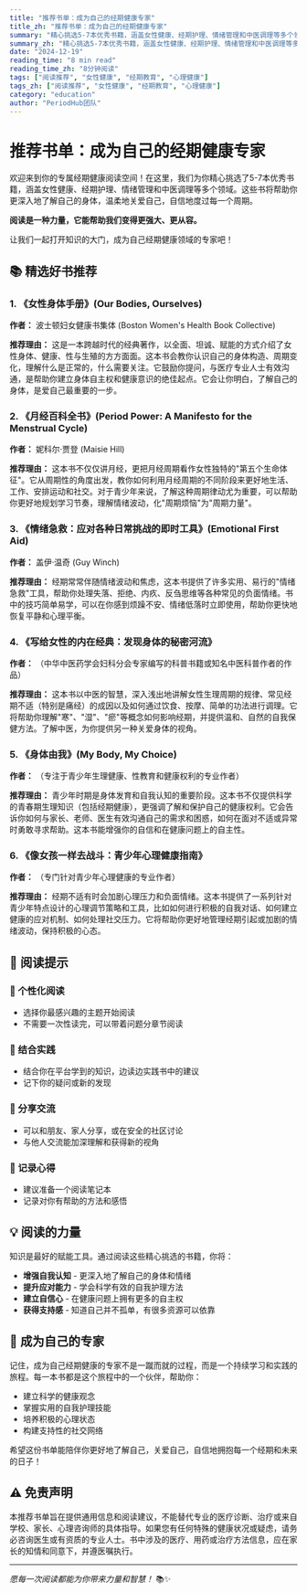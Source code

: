 ```yaml
---
title: "推荐书单：成为自己的经期健康专家"
title_zh: "推荐书单：成为自己的经期健康专家"
summary: "精心挑选5-7本优秀书籍，涵盖女性健康、经期护理、情绪管理和中医调理等多个领域，帮助你更深入地了解自己的身体，温柔地关爱自己。"
summary_zh: "精心挑选5-7本优秀书籍，涵盖女性健康、经期护理、情绪管理和中医调理等多个领域，帮助你更深入地了解自己的身体，温柔地关爱自己。"
date: "2024-12-19"
reading_time: "8 min read"
reading_time_zh: "8分钟阅读"
tags: ["阅读推荐", "女性健康", "经期教育", "心理健康"]
tags_zh: ["阅读推荐", "女性健康", "经期教育", "心理健康"]
category: "education"
author: "PeriodHub团队"
---
```


# 推荐书单：成为自己的经期健康专家

欢迎来到你的专属经期健康阅读空间！在这里，我们为你精心挑选了5-7本优秀书籍，涵盖女性健康、经期护理、情绪管理和中医调理等多个领域。这些书将帮助你更深入地了解自己的身体，温柔地关爱自己，自信地度过每一个周期。

**阅读是一种力量，它能帮助我们变得更强大、更从容。**

让我们一起打开知识的大门，成为自己经期健康领域的专家吧！

## 📚 精选好书推荐

### 1. 《女性身体手册》(Our Bodies, Ourselves)

**作者：** 波士顿妇女健康书集体 (Boston Women's Health Book Collective)

**推荐理由：** 
这是一本跨越时代的经典著作，以全面、坦诚、赋能的方式介绍了女性身体、健康、性与生殖的方方面面。这本书会教你认识自己的身体构造、周期变化，理解什么是正常的，什么需要关注。它鼓励你提问，与医疗专业人士有效沟通，是帮助你建立身体自主权和健康意识的绝佳起点。它会让你明白，了解自己的身体，是爱自己最重要的一步。

### 2. 《月经百科全书》(Period Power: A Manifesto for the Menstrual Cycle)

**作者：** 妮科尔·贾登 (Maisie Hill)

**推荐理由：** 
这本书不仅仅讲月经，更把月经周期看作女性独特的"第五个生命体征"。它从周期性的角度出发，教你如何利用月经周期的不同阶段来更好地生活、工作、安排运动和社交。对于青少年来说，了解这种周期律动尤为重要，可以帮助你更好地规划学习节奏，理解情绪波动，化"周期烦恼"为"周期力量"。

### 3. 《情绪急救：应对各种日常挑战的即时工具》(Emotional First Aid)

**作者：** 盖伊·温奇 (Guy Winch)

**推荐理由：** 
经期常常伴随情绪波动和焦虑，这本书提供了许多实用、易行的"情绪急救"工具，帮助你处理失落、拒绝、内疚、反刍思维等各种常见的负面情绪。书中的技巧简单易学，可以在你感到烦躁不安、情绪低落时立即使用，帮助你更快地恢复平静和心理平衡。

### 4. 《写给女性的内在经典：发现身体的秘密河流》

**作者：** （中华中医药学会妇科分会专家编写的科普书籍或知名中医科普作者的作品）

**推荐理由：** 
这本书以中医的智慧，深入浅出地讲解女性生理周期的规律、常见经期不适（特别是痛经）的成因以及如何通过饮食、按摩、简单的功法进行调理。它将帮助你理解"寒"、"湿"、"瘀"等概念如何影响经期，并提供温和、自然的自我保健方法。了解中医，为你提供另一种关爱身体的视角。

### 5. 《身体由我》(My Body, My Choice)

**作者：** （专注于青少年生理健康、性教育和健康权利的专业作者）

**推荐理由：** 
青少年时期是身体发育和自我认知的重要阶段。这本书不仅提供科学的青春期生理知识（包括经期健康），更强调了解和保护自己的健康权利。它会告诉你如何与家长、老师、医生有效沟通自己的需求和困惑，如何在面对不适或异常时勇敢寻求帮助。这本书能增强你的自信和在健康问题上的自主性。

### 6. 《像女孩一样去战斗：青少年心理健康指南》

**作者：** （专门针对青少年心理健康的专业作者）

**推荐理由：** 
经期不适有时会加剧心理压力和负面情绪。这本书提供了一系列针对青少年特点设计的心理调节策略和工具，比如如何进行积极的自我对话、如何建立健康的应对机制、如何处理社交压力。它将帮助你更好地管理经期引起或加剧的情绪波动，保持积极的心态。

## 📖 阅读提示

### 🎯 个性化阅读
- 选择你最感兴趣的主题开始阅读
- 不需要一次性读完，可以带着问题分章节阅读

### 🔄 结合实践
- 结合你在平台学到的知识，边读边实践书中的建议
- 记下你的疑问或新的发现

### 💬 分享交流
- 可以和朋友、家人分享，或在安全的社区讨论
- 与他人交流能加深理解和获得新的视角

### 📝 记录心得
- 建议准备一个阅读笔记本
- 记录对你有帮助的方法和感悟

## 💡 阅读的力量

知识是最好的赋能工具。通过阅读这些精心挑选的书籍，你将：

- **增强自我认知** - 更深入地了解自己的身体和情绪
- **提升应对能力** - 学会科学有效的自我护理方法
- **建立自信心** - 在健康问题上拥有更多的自主权
- **获得支持感** - 知道自己并不孤单，有很多资源可以依靠

## 🌟 成为自己的专家

记住，成为自己经期健康的专家不是一蹴而就的过程，而是一个持续学习和实践的旅程。每一本书都是这个旅程中的一个伙伴，帮助你：

- 建立科学的健康观念
- 掌握实用的自我护理技能
- 培养积极的心理状态
- 构建支持性的社交网络

希望这份书单能陪伴你更好地了解自己，关爱自己，自信地拥抱每一个经期和未来的日子！

## ⚠️ 免责声明

本推荐书单旨在提供通用信息和阅读建议，不能替代专业的医疗诊断、治疗或来自学校、家长、心理咨询师的具体指导。如果您有任何特殊的健康状况或疑虑，请务必咨询医生或有资质的专业人士。书中涉及的医疗、用药或治疗方法信息，应在家长的知情和同意下，并遵医嘱执行。

---

*愿每一次阅读都能为你带来力量和智慧！* 📚✨
